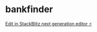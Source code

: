 # bankfinder

[Edit in StackBlitz next generation editor ⚡️](https://stackblitz.com/~/github.com/notarealcoders/bankfinder)